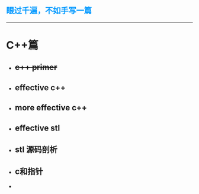 ## **<font color=#0099ff>眼过千遍，不如手写一篇</font>**
---
# C++篇
- ## ~~c++ primer~~
- ## effective c++
- ## more effective c++
- ## effective stl
- ## stl 源码剖析
- ## c和指针
-
